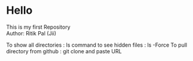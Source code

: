 # Hello
This is my first Repository
<br>
Author: Ritik Pal (Jii)

To show all directories : ls
command to see hidden files : ls -Force
To pull directory from github : git clone and paste URL